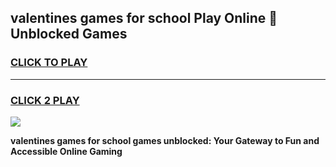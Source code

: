 
## valentines games for school Play Online 👋 Unblocked Games
<h3>
<a href="https://news.freeplayer.one?title=valentines_games_for_school&ref=17GH">CLICK TO PLAY</a></h3>
<hr>

<h3>
<a href="https://news.freeplayer.one?title=valentines_games_for_school&ref=17GH">CLICK 2 PLAY</a>
  
</h3>

<a href="https://news.freeplayer.one?title=valentines_games_for_school&ref=17GH/"><img src="https://clearcache.store/games.png"></a>


**valentines games for school games unblocked: Your Gateway to Fun and Accessible Online Gaming**
